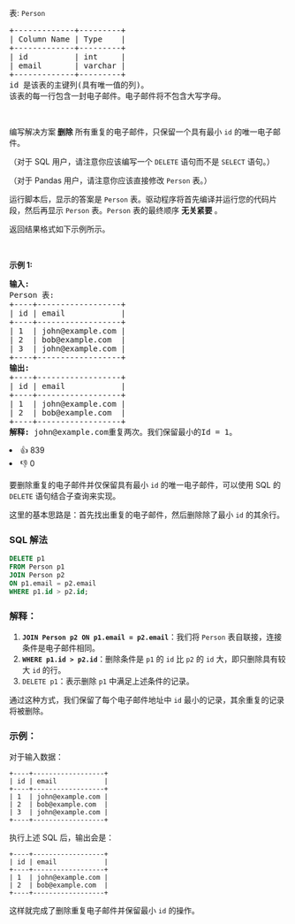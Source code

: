 <p>表:&nbsp;<code>Person</code></p>

<pre>
+-------------+---------+
| Column Name | Type    |
+-------------+---------+
| id          | int     |
| email       | varchar |
+-------------+---------+
id 是该表的主键列(具有唯一值的列)。
该表的每一行包含一封电子邮件。电子邮件将不包含大写字母。
</pre>

<p>&nbsp;</p>

<p>编写解决方案<strong> 删除</strong> 所有重复的电子邮件，只保留一个具有最小 <code>id</code> 的唯一电子邮件。</p>

<p>（对于 SQL 用户，请注意你应该编写一个 <code>DELETE</code> 语句而不是 <code>SELECT</code> 语句。）</p>

<p>（对于 Pandas 用户，请注意你应该直接修改 <code>Person</code> 表。）</p>

<p>运行脚本后，显示的答案是 <code>Person</code> 表。驱动程序将首先编译并运行您的代码片段，然后再显示 <code>Person</code> 表。<code>Person</code> 表的最终顺序 <strong>无关紧要</strong> 。</p>

<p>返回结果格式如下示例所示。</p>

<p>&nbsp;</p>

<p><strong class="example">示例 1:</strong></p>

<pre>
<strong>输入:</strong> 
Person 表:
+----+------------------+
| id | email            |
+----+------------------+
| 1  | john@example.com |
| 2  | bob@example.com  |
| 3  | john@example.com |
+----+------------------+
<strong>输出:</strong> 
+----+------------------+
| id | email            |
+----+------------------+
| 1  | john@example.com |
| 2  | bob@example.com  |
+----+------------------+
<strong>解释:</strong> john@example.com重复两次。我们保留最小的Id = 1。</pre>

<div><li>👍 839</li><li>👎 0</li></div>

要删除重复的电子邮件并仅保留具有最小 `id` 的唯一电子邮件，可以使用 SQL 的 `DELETE` 语句结合子查询来实现。

这里的基本思路是：首先找出重复的电子邮件，然后删除除了最小 `id` 的其余行。

### SQL 解法

```sql
DELETE p1
FROM Person p1
JOIN Person p2
ON p1.email = p2.email
WHERE p1.id > p2.id;
```

### 解释：
1. **`JOIN Person p2 ON p1.email = p2.email`**：我们将 `Person` 表自联接，连接条件是电子邮件相同。
2. **`WHERE p1.id > p2.id`**：删除条件是 `p1` 的 `id` 比 `p2` 的 `id` 大，即只删除具有较大 `id` 的行。
3. `DELETE p1`：表示删除 `p1` 中满足上述条件的记录。

通过这种方式，我们保留了每个电子邮件地址中 `id` 最小的记录，其余重复的记录将被删除。

### 示例：
对于输入数据：

```
+----+------------------+
| id | email            |
+----+------------------+
| 1  | john@example.com |
| 2  | bob@example.com  |
| 3  | john@example.com |
+----+------------------+
```

执行上述 SQL 后，输出会是：

```
+----+------------------+
| id | email            |
+----+------------------+
| 1  | john@example.com |
| 2  | bob@example.com  |
+----+------------------+
```

这样就完成了删除重复电子邮件并保留最小 `id` 的操作。